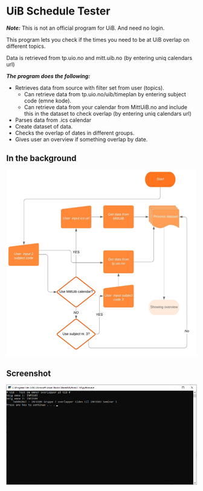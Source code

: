 # UiB Schedule Tester

***Note:*** This is not an official program for UiB. And need no login.

This program lets you check if the times you need to be at UiB overlap on different topics.

Data is retrieved from tp.uio.no and mitt.uib.no (by entering uniq calendars url)

***The program does the following:***
- Retrieves data from source with filter set from user (topics).
	- Can retrieve data from tp.uio.no/uib/timeplan by entering subject code (emne kode).
	- Can retrieve data from your calendar from MittUiB.no and include this in the dataset to check overlap (by entering uniq calendars url)
- Parses data from .ics calendar
- Create dataset of data.
- Checks the overlap of dates in different groups.
- Gives user an overview if something overlap by date.

## In the background
![UiBScheduleTester](Screenshots/diagram.jpg?v=4)


## Screenshot
![UiBScheduleTester](Screenshots/screen.png)


